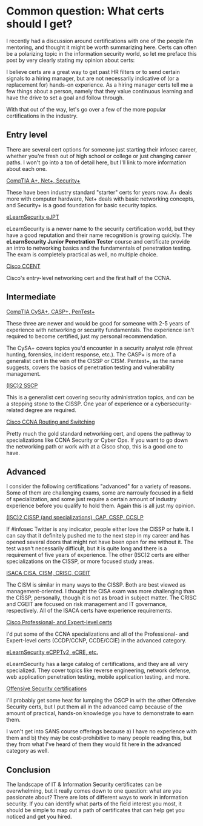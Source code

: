 # Common question: What certs should I get?


I recently had a discussion around certifications with one of the people I'm mentoring, and thought it might be worth summarizing here.  Certs can often be a polarizing topic in the information security world, so let me preface this post by very clearly stating my opinion about certs:

I believe certs are a great way to get past HR filters or to send certain signals to a hiring manager, but are not necessarily indicative of (or a replacement for) hands-on experience.  As a hiring manager certs tell me a few things about a person, namely that they value continuous learning and have the drive to set a goal and follow through.

With that out of the way, let's go over a few of the more popular certifications in the industry.

## Entry level

There are several cert options for someone just starting their infosec career, whether you're fresh out of high school or college or just changing career paths.  I won't go into a ton of detail here, but I'll link to more information about each one.

[CompTIA A+, Net+, Security+](https://certification.comptia.org/certifications)

These have been industry standard "starter" certs for years now.  A+ deals more with computer hardware, Net+ deals with basic networking concepts, and Security+ is a good foundation for basic security topics.

[eLearnSecurity eJPT](https://www.elearnsecurity.com/certification/ejpt/)

eLearnSecurity is a newer name to the security certification world, but they have a good reputation and their name recognition is growing quickly.  The **eLearnSecurity Junior Penetration Tester** course and certificate provide an intro to networking basics and the fundamentals of penetration testing.  The exam is completely practical as well, no multiple choice.

[Cisco CCENT](https://www.cisco.com/c/en/us/training-events/training-certifications/certifications/entry/ccent.html)

Cisco's entry-level networking cert and the first half of the CCNA.

## Intermediate

[CompTIA CySA+, CASP+, PenTest+](https://certification.comptia.org/certifications)

These three are newer and would be good for someone with 2-5 years of experience with networking or security fundamentals.  The experience isn't required to become certified, just my personal recommendation.

The CySA+ covers topics you'd encounter in a security analyst role (threat hunting, forensics, incident response, etc.).  The CASP+ is more of a generalist cert in the vein of the CISSP or CISM.  Pentest+, as the name suggests, covers the basics of penetration testing and vulnerability management.

[(ISC)2 SSCP](https://www.isc2.org/Certifications/SSCP)

This is a generalist cert covering security administration topics, and can be a stepping stone to the CISSP.  One year of experience or a cybersecurity-related degree are required.

[Cisco CCNA Routing and Switching](https://www.cisco.com/c/en/us/training-events/training-certifications/certifications/associate/ccna-routing-switching.html)

Pretty much the gold standard networking cert, and opens the pathway to specializations like CCNA Security or Cyber Ops.  If you want to go down the networking path or work with at a Cisco shop, this is a good one to have.

## Advanced

I consider the following certifications "advanced" for a variety of reasons.  Some of them are challenging exams, some are narrowly focused in a field of specialization, and some just require a certain amount of industry experience before you qualify to hold them. Again this is all just my opinion.

[(ISC)2 CISSP (and specializations), CAP, CSSP, CCSLP](https://www.isc2.org/Certifications)

If #infosec Twitter is any indicator, people either love the CISSP or hate it. I can say that it definitely pushed me to the next step in my career and has opened several doors that might not have been open for me without it. The test wasn't necessarily difficult, but it is quite long and there is a requirement of five years of experience.  The other (ISC)2 certs are either specializations on the CISSP, or more focused study areas.

[ISACA CISA, CISM, CRISC, CGEIT](http://www.isaca.org/CERTIFICATION/Pages/default.aspx)

The CISM is similar in many ways to the CISSP.  Both are best viewed as management-oriented.  I thought the CISA exam was more challenging than the CISSP, personally, though it is not as broad in subject matter.  The CRISC and CGEIT are focused on risk management and IT governance, respectively.  All of the ISACA certs have experience requirements.

[Cisco Professional- and Expert-level certs](https://www.cisco.com/c/en/us/training-events/training-certifications/certifications.html#~stickynav=3)

I'd put some of the CCNA specializations and all of the Professional- and Expert-level certs (CCDP/CCNP, CCDE/CCIE) in the advanced category.

[eLearnSecurity eCPPTv2, eCRE, etc.](https://www.elearnsecurity.com/certification/)

eLearnSecurity has a large catalog of certifications, and they are all very specialized.  They cover topics like reverse engineering, network defense, web application penetration testing, mobile application testing, and more.

[Offensive Security certifications](https://www.offensive-security.com/information-security-certifications/)

I'll probably get some heat for lumping the OSCP in with the other Offensive Security certs, but I put them all in the advanced camp because of the amount of practical, hands-on knowledge you have to demonstrate to earn them.

I won't get into SANS course offerings because a) I have no experience with them and b) they may be cost-prohibitive to many people reading this, but they from what I've heard of them they would fit here in the advanced category as well.

## Conclusion

The landscape of IT & Information Security certificates can be overwhelming, but it really comes down to one question:  what are you passionate about?  There are lots of different ways to work in information security. If you can identify what parts of the field interest you most, it should be simple to map out a path of certificates that can help get you noticed and get you hired.

